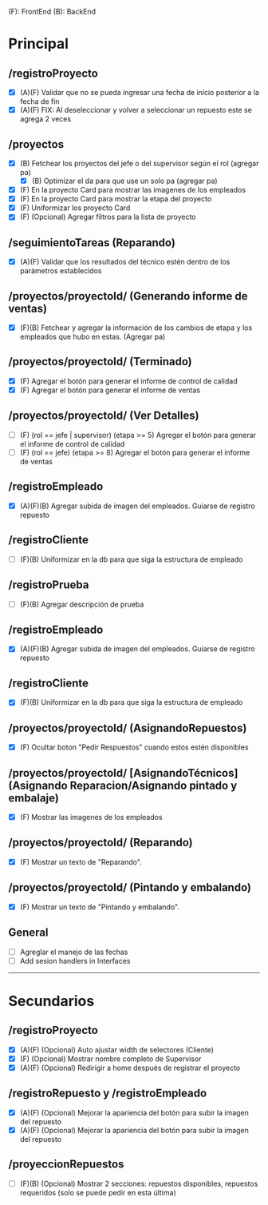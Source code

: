 (F): FrontEnd
(B): BackEnd

# Principal

## /registroProyecto

- [X] (A)(F) Validar que no se pueda ingresar una fecha de inicio posterior a la fecha de fin
- [X] (A)(F) FIX: Al deseleccionar y volver a seleccionar un repuesto este se agrega 2 veces

## /proyectos

- [X] (B) Fetchear los proyectos del jefe o del supervisor según el rol (agregar pa)
	- [X] (B) Optimizar el da para que use un solo pa (agregar pa)
- [X] (F) En la proyecto Card para mostrar las imagenes de los empleados
- [X] (F) En la proyecto Card para mostrar la etapa del proyecto
- [X] (F) Uniformizar los proyecto Card
- [X] (F) (Opcional) Agregar filtros para la lista de proyecto

## /seguimientoTareas (Reparando)

- [X] (A)(F) Validar que los resultados del técnico estén dentro de los parámetros establecidos

## /proyectos/proyectoId/ (Generando informe de ventas)

- [X] (F)(B) Fetchear y agregar la información de los cambios de etapa y los empleados que hubo en estas. (Agregar pa)

## /proyectos/proyectoId/ (Terminado)

- [X] (F) Agregar el botón para generar el informe de control de calidad
- [X] (F) Agregar el botón para generar el informe de ventas

## /proyectos/proyectoId/ (Ver Detalles)

- [ ] (F) (rol == jefe | supervisor) (etapa >= 5) Agregar el botón para generar el informe de control de calidad
- [ ] (F) (rol == jefe) (etapa >= 8) Agregar el botón para generar el informe de ventas

## /registroEmpleado

- [X] (A)(F)(B) Agregar subida de imagen del empleados. Guiarse de registro repuesto

## /registroCliente

- [ ] (F)(B) Uniformizar en la db para que siga la estructura de empleado

## /registroPrueba

- [ ] (F)(B) Agregar descripción de prueba

## /registroEmpleado

- [X] (A)(F)(B) Agregar subida de imagen del empleados. Guiarse de registro repuesto

## /registroCliente

- [X] (F)(B) Uniformizar en la db para que siga la estructura de empleado

## /proyectos/proyectoId/ (AsignandoRepuestos)

- [X] (F) Ocultar boton "Pedir Respuestos" cuando estos estén disponibles

## /proyectos/proyectoId/ [AsignandoTécnicos] (Asignando Reparacion/Asignando pintado y embalaje)

- [X] (F) Mostrar las imagenes de los empleados

## /proyectos/proyectoId/ (Reparando)

- [X] (F) Mostrar un texto de "Reparando".

## /proyectos/proyectoId/ (Pintando y embalando)

- [X] (F) Mostrar un texto de "Pintando y embalando".

## General

- [ ] Agreglar el manejo de las fechas
- [ ] Add sesion handlers in Interfaces

---

# Secundarios

## /registroProyecto

- [X] (A)(F) (Opcional) Auto ajustar width de selectores (Cliente)
- [X] (F) (Opcional) Mostrar nombre completo de Supervisor
- [X] (A)(F) (Opcional) Redirigir a home después de registrar el proyecto

## /registroRepuesto y /registroEmpleado

- [X] (A)(F) (Opcional) Mejorar la apariencia del botón para subir la imagen del repuesto
- [X] (A)(F) (Opcional) Mejorar la apariencia del botón para subir la imagen del repuesto

## /proyeccionRepuestos

- [ ] (F)(B) (Opcional) Mostrar 2 secciones: repuestos disponibles, repuestos requeridos (solo se puede pedir en esta última)
